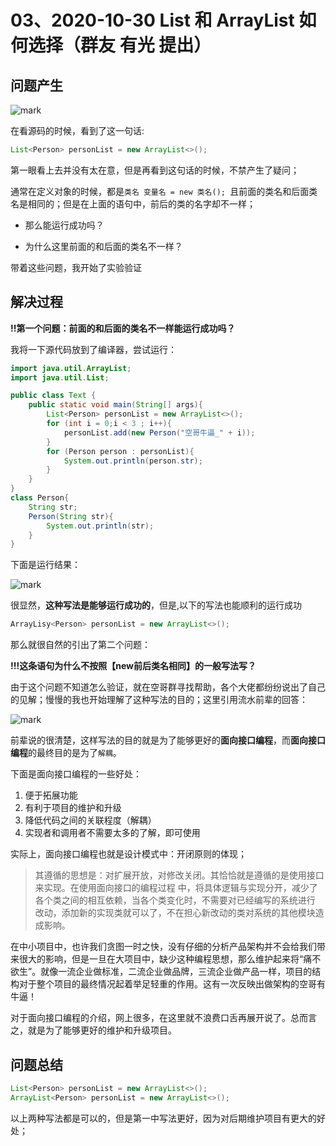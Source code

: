 # 03、2020-10-30 List 和 ArrayList 如何选择（群友 有光 提出）

## 问题产生

![mark](http://cdn.jayh.club/blog/20201103/090844520.png)

在看源码的时候，看到了这一句话:

```java
List<Person> personList = new ArrayList<>();
```

第一眼看上去并没有太在意，但是再看到这句话的时候，不禁产生了疑问；

通常在定义对象的时候，都是`类名 变量名 = new 类名(); `且前面的类名和后面类名是相同的；但是在上面的语句中，前后的类的名字却不一样；

- 那么能运行成功吗？

- 为什么这里前面的和后面的类名不一样？

带着这些问题，我开始了实验验证

## 解决过程

**!!第一个问题：前面的和后面的类名不一样能运行成功吗？**

我将一下源代码放到了编译器，尝试运行：

```java
import java.util.ArrayList;
import java.util.List;

public class Text {
    public static void main(String[] args){
        List<Person> personList = new ArrayList<>();
        for (int i = 0;i < 3 ; i++){
            personList.add(new Person("空哥牛逼_" + i));
        }
        for (Person person : personList){
            System.out.println(person.str);
        }
    }
}
class Person{
    String str;
    Person(String str){
        System.out.println(str);
    }
}
```

下面是运行结果：

![mark](http://cdn.jayh.club/blog/20201103/090637810.png)

很显然，**这种写法是能够运行成功的**，但是,以下的写法也能顺利的运行成功

```JAVA
ArrayLisy<Person> personList = new ArrayList<>();
```

那么就很自然的引出了第二个问题：

**!!!这条语句为什么不按照【new前后类名相同】的一般写法写？**

由于这个问题不知道怎么验证，就在空哥群寻找帮助，各个大佬都纷纷说出了自己的见解；慢慢的我也开始理解了这种写法的目的；这里引用流水前辈的回答：

![mark](http://cdn.jayh.club/blog/20201103/090648308.png)

前辈说的很清楚，这样写法的目的就是为了能够更好的**面向接口编程**，而**面向接口编程**的最终目的是为了`解耦`。



下面是面向接口编程的一些好处：

1. 便于拓展功能
2. 有利于项目的维护和升级
3. 降低代码之间的关联程度（解耦）
4. 实现者和调用者不需要太多的了解，即可使用

实际上，面向接口编程也就是设计模式中：开闭原则的体现；

> 其遵循的思想是：对扩展开放，对修改关闭。其恰恰就是遵循的是使用接口来实现。在使用面向接口的编程过程 中，将具体逻辑与实现分开，减少了各个类之间的相互依赖，当各个类变化时，不需要对已经编写的系统进行 改动，添加新的实现类就可以了，不在担心新改动的类对系统的其他模块造成影响。

在中小项目中，也许我们贪图一时之快，没有仔细的分析产品架构并不会给我们带来很大的影响，但是一旦在大项目中，缺少这种编程思想，那么维护起来将“痛不欲生”。就像一流企业做标准，二流企业做品牌，三流企业做产品一样，项目的结构对于整个项目的最终情况起着举足轻重的作用。这有一次反映出做架构的空哥有牛逼！

对于面向接口编程的介绍，网上很多，在这里就不浪费口舌再展开说了。总而言之，就是为了能够更好的维护和升级项目。

## 问题总结

```JAVA
List<Person> personList = new ArrayList<>();
ArrayList<Person> personList = new ArrayList<>();
```

以上两种写法都是可以的，但是第一中写法更好，因为对后期维护项目有更大的好处；